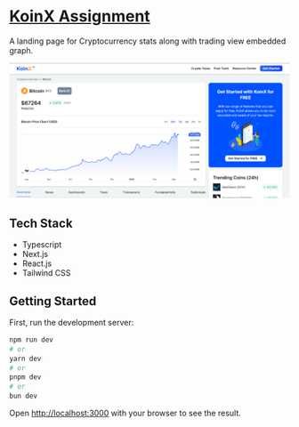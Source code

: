 # [KoinX Assignment](https://koinx-assignment-sanchit.vercel.app/bitcoin)
A landing page for Cryptocurrency stats along with trading view embedded graph.

[![KoinX-Assignment](./public/prod.png)](https://koinx-assignment-sanchit.vercel.app/bitcoin)

## Tech Stack
- Typescript
- Next.js
- React.js
- Tailwind CSS

## Getting Started

First, run the development server:

```bash
npm run dev
# or
yarn dev
# or
pnpm dev
# or
bun dev
```

Open [http://localhost:3000](http://localhost:3000) with your browser to see the result.

